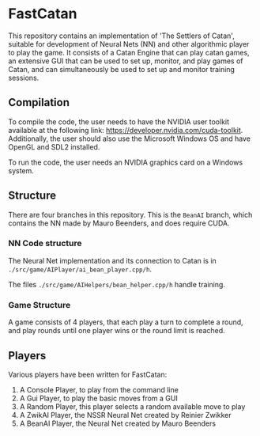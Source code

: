 # FastCatan

This repository contains an implementation of 'The Settlers of Catan',
suitable for development of Neural Nets (NN) and other algorithmic player to play the game.
It consists of a Catan Engine that can play catan games,
an extensive GUI that can be used to set up, monitor, and play games of Catan,
and can simultaneously be used to set up and monitor training sessions.

## Compilation

To compile the code, the user needs to have the NVIDIA user toolkit available at the following link:
https://developer.nvidia.com/cuda-toolkit. Additionally, the user should also use the Microsoft Windows OS and have OpenGL and SDL2 installed.

To run the code, the user needs an NVIDIA graphics card on a Windows system.

## Structure

There are four branches in this repository. This is the `BeanAI` branch, which contains the NN made by Mauro Beenders, and does require CUDA.

### NN Code structure

The Neural Net implementation and its connection to Catan is in `./src/game/AIPlayer/ai_bean_player.cpp/h`. 

The files `./src/game/AIHelpers/bean_helper.cpp/h` handle training.

### Game Structure

A game consists of 4 players, that each play a turn to complete a round, and play rounds until one player wins or the round limit is reached.

## Players

Various players have been written for FastCatan:

1. A Console Player, to play from the command line
2. A Gui Player, to play the basic moves from a GUI
3. A Random Player, this player selects a random available move to play
4. A ZwikAI Player, the NSSR Neural Net created by Reinier Zwikker
5. A BeanAI Player, the Neural Net created by Mauro Beenders
